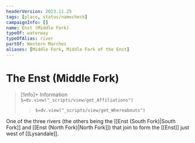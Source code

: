 ```yaml
---
headerVersion: 2023.11.25
tags: [place, status/namecheck]
campaignInfo: []
name: Enst (Middle Fork)
typeOf: waterway
typeOfAlias: river
partOf: Western Marches
aliases: [Middle Fork, Middle Fork of the Enst]
---
```

# The Enst (Middle Fork)
>[!info]+ Information  
> `$=dv.view("_scripts/view/get_Affiliations")`  
>> `$=dv.view("_scripts/view/get_Whereabouts")`

One of the three rivers (the others being the [[Enst (South Fork)|South Fork]] and [[Enst (North Fork)|North Fork]]) that join to form the [[Enst]] just west of [[Lysandale]].